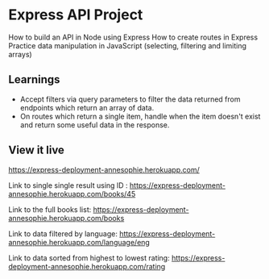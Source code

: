 # Express API Project

How to build an API in Node using Express
How to create routes in Express
Practice data manipulation in JavaScript (selecting, filtering and limiting arrays)

## Learnings

- Accept filters via query parameters to filter the data returned from endpoints which return an array of data.
- On routes which return a single item, handle when the item doesn't exist and return some useful data in the response.

## View it live

https://express-deployment-annesophie.herokuapp.com/

Link to single single result using ID :
https://express-deployment-annesophie.herokuapp.com/books/45

Link to the full books list:
https://express-deployment-annesophie.herokuapp.com/books

Link to data filtered by language:
https://express-deployment-annesophie.herokuapp.com/language/eng

Link to data sorted from highest to lowest rating:
https://express-deployment-annesophie.herokuapp.com/rating
